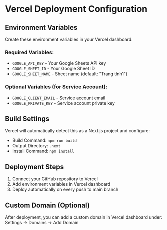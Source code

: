 # Vercel Deployment Configuration

## Environment Variables

Create these environment variables in your Vercel dashboard:

### Required Variables:
- `GOOGLE_API_KEY` - Your Google Sheets API key
- `GOOGLE_SHEET_ID` - Your Google Sheet ID
- `GOOGLE_SHEET_NAME` - Sheet name (default: "Trang tính1")

### Optional Variables (for Service Account):
- `GOOGLE_CLIENT_EMAIL` - Service account email
- `GOOGLE_PRIVATE_KEY` - Service account private key

## Build Settings

Vercel will automatically detect this as a Next.js project and configure:
- Build Command: `npm run build`
- Output Directory: `.next`
- Install Command: `npm install`

## Deployment Steps

1. Connect your GitHub repository to Vercel
2. Add environment variables in Vercel dashboard
3. Deploy automatically on every push to main branch

## Custom Domain (Optional)

After deployment, you can add a custom domain in Vercel dashboard under:
Settings → Domains → Add Domain
